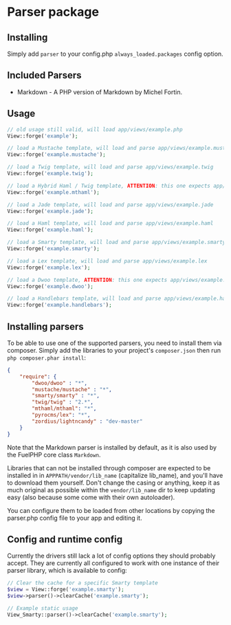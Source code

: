 # Parser package

## Installing

Simply add `parser` to your config.php `always_loaded.packages` config option.

## Included Parsers

* Markdown - A PHP version of Markdown by Michel Fortin.

## Usage

```php
// old usage still valid, will load app/views/example.php
View::forge('example');

// load a Mustache template, will load and parse app/views/example.mustache
View::forge('example.mustache');

// load a Twig template, will load and parse app/views/example.twig
View::forge('example.twig');

// load a Hybrid Haml / Twig template, ATTENTION: this one expects app/views/example.twig and {% haml %} code at the top of the view
View::forge('example.mthaml');

// load a Jade template, will load and parse app/views/example.jade
View::forge('example.jade');

// load a Haml template, will load and parse app/views/example.haml
View::forge('example.haml');

// load a Smarty template, will load and parse app/views/example.smarty
View::forge('example.smarty');

// load a Lex template, will load and parse app/views/example.lex
View::forge('example.lex');

// load a Dwoo template, ATTENTION: this one expects app/views/example.tpl
View::forge('example.dwoo');

// load a Handlebars template, will load and parse app/views/example.handlebars
View::forge('example.handlebars');

```

## Installing parsers

To be able to use one of the supported parsers, you need to install them via composer.
Simply add the libraries to your project's `composer.json` then run `php composer.phar install`:

```json
{
    "require": {
        "dwoo/dwoo" : "*",
        "mustache/mustache" : "*",
        "smarty/smarty" : "*",
        "twig/twig" : "2.*",
        "mthaml/mthaml": "*",
        "pyrocms/lex": "*",
        "zordius/lightncandy" : "dev-master"
    }
}
```

Note that the  Markdown parser is installed by default, as it is also used by the FuelPHP core class `Markdown`.

Libraries that can not be installed through composer are expected to be installed in in `APPPATH/vendor/lib_name` (capitalize lib_name),
and you'll have to download them yourself. Don't change the casing or anything, keep it as much original as possible within the `vendor/lib_name`
dir to keep updating easy (also because some come with their own autoloader).

You can configure them to be loaded from other locations by copying the parser.php config file to your app and editing it.

## Config and runtime config

Currently the drivers still lack a lot of config options they should probably accept. They are currently all configured to work with one instance of their parser library, which is available to config:

```php
// Clear the cache for a specific Smarty template
$view = View::forge('example.smarty');
$view->parser()->clearCache('example.smarty');

// Example static usage
View_Smarty::parser()->clearCache('example.smarty');
```
